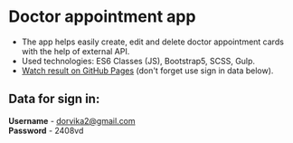 # Doctor appointment app

- The app helps easily create, edit and delete doctor appointment cards with the help of external API.
- Used technologies: ES6 Classes (JS), Bootstrap5, SCSS, Gulp.
- [Watch result on GitHub Pages](https://dorvika.github.io/doctor-appointment-app/) (don't forget use sign in data below).

## Data for sign in:
 **Username** - dorvika2@gmail.com  
 **Password** - 2408vd
